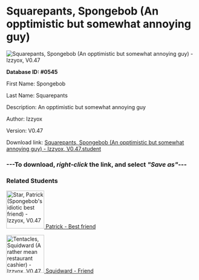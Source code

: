# Squarepants, Spongebob (An opptimistic but somewhat annoying guy)

<img src="../../Files/Images/Squarepants, Spongebob (An opptimistic but somewhat annoying guy).png" title="Squarepants, Spongebob (An opptimistic but somewhat annoying guy) - Izzyox, V0.47">

**Database ID: #0545**

First Name: Spongebob

Last Name: Squarepants

Description: An opptimistic but somewhat annoying guy

Author: Izzyox

Version: V0.47

Download link: <a href="https://raw.githubusercontent.com/Arbiter1223/Daigaku-Gurashi-Custom-Students/master/Files/Student%20Files/Squarepants%2C%20Spongebob%20(An%20opptimistic%20but%20somewhat%20annoying%20guy)%20-%20Izzyox%2C%20V0.47.student">Squarepants, Spongebob (An opptimistic but somewhat annoying guy) - Izzyox, V0.47.student</a>

### ---**To download, _right-click_ the link, and select _"Save as"_**---

### Related Students

<a href="Star, Patrick (Spongebob's idiotic best friend).md"><img src="../../Files/Thumbs/Star, Patrick (Spongebob's idiotic best friend).png" height="100" width="100" title="Star, Patrick (Spongebob's idiotic best friend) - Izzyox, V0.47"></a><a href="Star, Patrick (Spongebob's idiotic best friend).md"> Patrick - Best friend</a>

<a href="Tentacles, Squidward (A rather mean restaurant cashier).md"><img src="../../Files/Thumbs/Tentacles, Squidward (A rather mean restaurant cashier).png" height="100" width="100" title="Tentacles, Squidward (A rather mean restaurant cashier) - Izzyox, V0.47"></a><a href="Tentacles, Squidward (A rather mean restaurant cashier).md"> Squidward - Friend</a>

